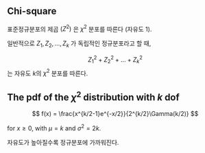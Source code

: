## Chi-square

표준정규분포의 제곱 $(Z^2)$ 은 $\chi^2$ 분포를 따른다 (자유도 1).

일반적으로 $Z_1, Z_2,...,Z_k$ 가 독립적인 정규분포라고 할 때,

$$
Z_1^2 +Z_2^2 +...+Z_k^2
$$
는 자유도 $k$의 $\chi^2$ 분포를 따른다.

## The pdf of the $\chi^2$ distribution with $k$ dof

$$
f(x) = \frac{x^{k/2-1}e^{-x/2}}{2^{k/2}\Gamma(k/2)} 
$$

for $x \ge 0$, with $\mu =k$ and $\sigma^2 =2k$.

자유도가 높아질수록 정규분포에 가까워진다.